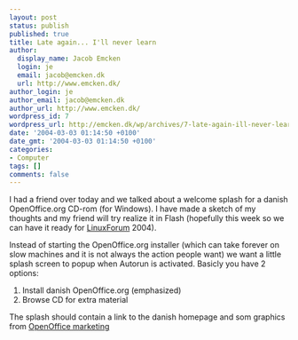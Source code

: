 ```yaml
---
layout: post
status: publish
published: true
title: Late again... I'll never learn
author:
  display_name: Jacob Emcken
  login: je
  email: jacob@emcken.dk
  url: http://www.emcken.dk/
author_login: je
author_email: jacob@emcken.dk
author_url: http://www.emcken.dk/
wordpress_id: 7
wordpress_url: http://emcken.dk/wp/archives/7-late-again-ill-never-learn.html
date: '2004-03-03 01:14:50 +0100'
date_gmt: '2004-03-03 01:14:50 +0100'
categories:
- Computer
tags: []
comments: false
---
```

<a href="/public/media/OpenOffice_autorun_sketch.png"><img style='border: 0px;padding-left: 5px;padding-right: 5px;float: right;vertical-align: top' src='/public/media/OpenOffice_autorun_sketch.thumb.png' alt='' /></a> I had a friend over today and we talked about a welcome splash for a danish OpenOffice.org CD-rom (for Windows). I have made a sketch of my thoughts and my friend will try realize it in Flash (hopefully this week so we can have it ready for <a href="http://www.linuxforum.dk/">LinuxForum</a> 2004).

Instead of starting the OpenOffice.org installer (which can take forever on slow machines and it is not always the action people want) we want a little splash screen to popup when Autorun is activated. Basicly you have 2 options:

1.  Install danish OpenOffice.org (emphasized)
2.  Browse CD for extra material

The splash should contain a link to the danish homepage and som graphics from <a href="http://www.ooodocs.org/graphics/1.1/index.html">OpenOffice marketing</a>

